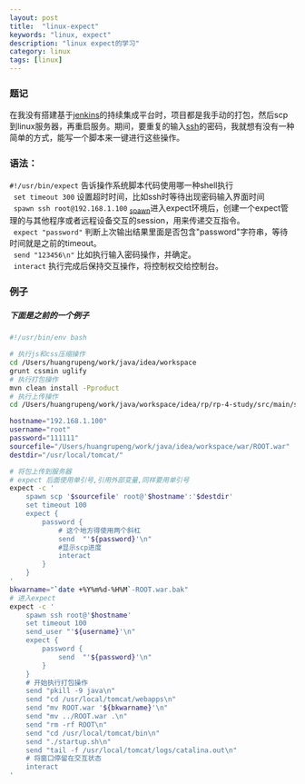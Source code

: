 ```yaml
---
layout: post
title:  "linux-expect"
keywords: "linux, expect"
description: "linux expect的学习"
category: linux
tags: [linux]
---
```


### 题记
在我没有搭建基于[jenkins]()的持续集成平台时，项目都是我手动的打包，然后scp到linux服务器，再重启服务。期间，要重复的输入[ssh]()的密码，我就想有没有一种简单的方式，能写一个脚本来一键进行这些操作。
### 语法：
` #!/usr/bin/expect ` 告诉操作系统脚本代码使用哪一种shell执行    
` set timeout 300` 设置超时时间，比如ssh时等待出现密码输入界面时间  
` spawn ssh root@192.168.1.100` <sub><a href="http://wiki.tcl.tk/10045">spawn</a></sub>进入expect环境后，创建一个expect管理的与其他程序或者远程设备交互的session，用来传递交互指令。  
` expect "password"` 判断上次输出结果里面是否包含"password"字符串，等待时间就是之前的timeout。  
` send "123456\n"` 比如执行输入密码操作，并确定。  
` interact` 执行完成后保持交互操作，将控制权交给控制台。

### 例子
##### 下面是之前的一个例子
``` bash
#!/usr/bin/env bash

# 执行js和css压缩操作
cd /Users/huangrupeng/work/java/idea/workspace
grunt cssmin uglify
# 执行打包操作
mvn clean install -Pproduct
# 执行上传操作
cd /Users/huangrupeng/work/java/workspace/idea/rp/rp-4-study/src/main/shell

hostname="192.168.1.100"
username="root"
password="111111"
sourcefile="/Users/huangrupeng/work/java/idea/workspace/war/ROOT.war"
destdir="/usr/local/tomcat/"

# 将包上传到服务器
# expect 后面使用单引号,引用外部变量,同样要用单引号
expect -c '
    spawn scp '$sourcefile' root@'$hostname':'$destdir'
    set timeout 100
    expect {
        password {
            # 这个地方得使用两个斜杠
            send  "'${password}'\n"
            #显示scp进度
            interact
        }
    }
'
bkwarname="`date +%Y%m%d-%H%M`-ROOT.war.bak"
# 进入expect
expect -c '
    spawn ssh root@'$hostname'
    set timeout 100
    send_user "'${username}'\n"
    expect {
        password {
            send  "'${password}'\n"
        }
    }
    # 开始执行打包操作
    send "pkill -9 java\n"
    send "cd /usr/local/tomcat/webapps\n"
    send "mv ROOT.war '${bkwarname}'\n"
    send "mv ../ROOT.war .\n"
    send "rm -rf ROOT\n"
    send "cd /usr/local/tomcat/bin\n"
    send "./startup.sh\n"
    send "tail -f /usr/local/tomcat/logs/catalina.out\n"
    # 将窗口停留在交互状态
    interact
'



```